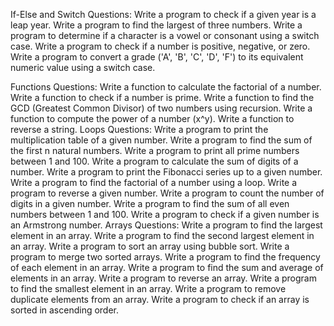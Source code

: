 If-Else and Switch Questions:
Write a program to check if a given year is a leap year.
Write a program to find the largest of three numbers.
Write a program to determine if a character is a vowel or consonant using a switch case.
Write a program to check if a number is positive, negative, or zero.
Write a program to convert a grade ('A', 'B', 'C', 'D', 'F') to its equivalent numeric value using a switch case.

Functions Questions:
Write a function to calculate the factorial of a number.
Write a function to check if a number is prime.
Write a function to find the GCD (Greatest Common Divisor) of two numbers using recursion.
Write a function to compute the power of a number (x^y).
Write a function to reverse a string.
Loops Questions:
Write a program to print the multiplication table of a given number.
Write a program to find the sum of the first n natural numbers.
Write a program to print all prime numbers between 1 and 100.
Write a program to calculate the sum of digits of a number.
Write a program to print the Fibonacci series up to a given number.
Write a program to find the factorial of a number using a loop.
Write a program to reverse a given number.
Write a program to count the number of digits in a given number.
Write a program to find the sum of all even numbers between 1 and 100.
Write a program to check if a given number is an Armstrong number.
Arrays Questions:
Write a program to find the largest element in an array.
Write a program to find the second largest element in an array.
Write a program to sort an array using bubble sort.
Write a program to merge two sorted arrays.
Write a program to find the frequency of each element in an array.
Write a program to find the sum and average of elements in an array.
Write a program to reverse an array.
Write a program to find the smallest element in an array.
Write a program to remove duplicate elements from an array.
Write a program to check if an array is sorted in ascending order.